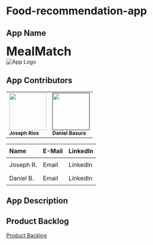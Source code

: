 # Food-recommendation-app

## App Name 
<span style="font-size: 2rem; font-weight: bold;">MealMatch</span>
<br>
<img src="" alt="App Logo" class="app-logo">


## App Contributors
<!--- Pictures of team members --->
<p align="center">
<table>
  <tbody>
    <tr>
      <td allign="center"><a href="https://github.com/jr80861n"><img src="https://avatars.githubusercontent.com/u/70288465?v=4" width="100px;" alt=""/><br/><sub><b>Joseph Rios</b></sub></a><br/></td>
       <td allign="center"><a href=""><img src="https://avatars.githubusercontent.com/u/78502775?v=4" width="100px;" alt=""/><br/><sub><b>Daniel Basura</b></sub></a><br/></td>
     </tr>
    </tbody>
   </table>
  </p>
  
<!--- Team Photos and information --->
<table style="border-collapse: collapse; width: 100%; max-width: 600px; margin: 0 auto;">
  <thread>
    <tr>
      <th style="text-align: left; padding: 8px;">Name</th>
      <th style="text-align: left; padding: 8px;">E-Mail</th>
      <th style="text-align: left; padding: 8px;">LinkedIn</th>
    </tr>
  </thread>
  <tbody>
    <tr>
      <td style="text-align: left; padding: 8px;">Joseph R.</td>
      <td style="text-align: left; padding: 8px;"><a href="mailto:jr80861n@pace.edu" style="text-decoration: none;">Email</a></td>
      <td style="text-align: left; padding: 8px;"><a href="https://www.linkedin.com/in/joseph-rios-1733a11b7/" style="text-decoration: none;">LinkedIn<a/></td>
    </tr>
    <tr>
      <td style="text-align: left; padding: 8px;">Daniel B.</td>
      <td style="text-align: left; padding: 8px;"><a href="mailto:db23354n@pace.edu" style="text-decoration: none;">Email</a></td>
      <td style="text-align: left; padding: 8px;"><a href="https://www.linkedin.com/in/daniel-basora-772988255/" style="text-decoration: none;">LinkedIn<a/></td>
    </tr>
  </tbody>
 </table>
 
 ## App Description
 
 ## Product Backlog
 [Product Backlog](https://docs.google.com/spreadsheets/d/1-usKoFq24uASAT4xS89upL4k6owwKn2tSABlLn_LFyA/edit#gid=8)
 
 
      
    
